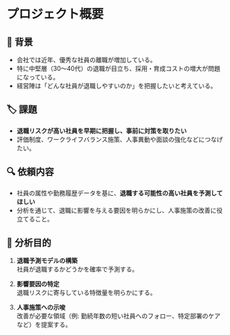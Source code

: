 # プロジェクト概要

## 🎯 背景
- 会社では近年、優秀な社員の離職が増加している。
- 特に中堅層（30〜40代）の退職が目立ち、採用・育成コストの増大が問題になっている。
- 経営陣は「どんな社員が退職しやすいのか」を把握したいと考えている。

## 🏷️ 課題
- **退職リスクが高い社員を早期に把握し、事前に対策を取りたい**
- 評価制度、ワークライフバランス施策、人事異動や面談の強化などにつなげたい。

## 🔍 依頼内容
- 社員の属性や勤務履歴データを基に、**退職する可能性の高い社員を予測してほしい**
- 分析を通じて、退職に影響を与える要因を明らかにし、人事施策の改善に役立てること。

## 🚀 分析目的
1. **退職予測モデルの構築**  
   社員が退職するかどうかを確率で予測する。

2. **影響要因の特定**  
   退職リスクに寄与している特徴量を明らかにする。

3. **人事施策への示唆**  
   改善が必要な領域（例: 勤続年数の短い社員へのフォロー、特定部署のケアなど）を提案する。
